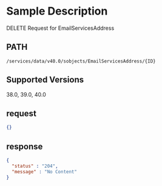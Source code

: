 # Sample Description
DELETE Request for EmailServicesAddress

## PATH
```
/services/data/v40.0/sobjects/EmailServicesAddress/{ID}
```
## Supported Versions
38.0, 39.0, 40.0

## request
```json
{}
```
## response
```json
{
  "status" : "204",
  "message" : "No Content"
}
```

